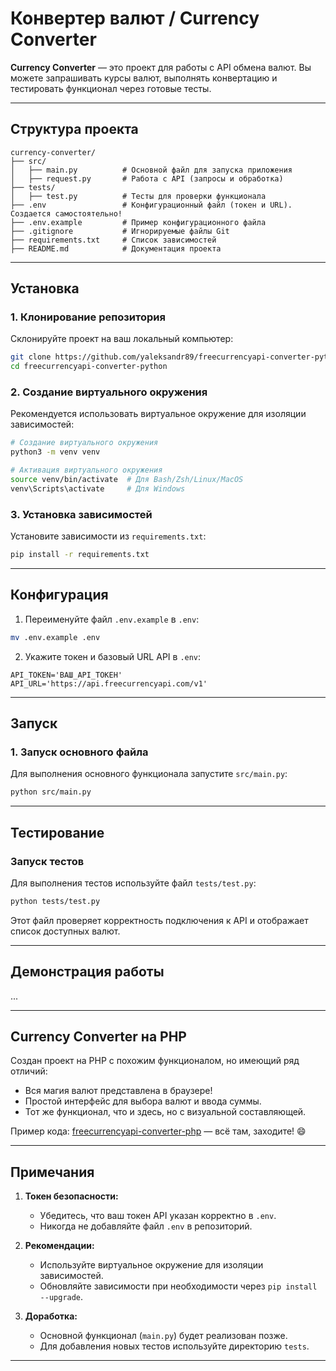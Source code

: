
# Конвертер валют / Currency Converter

**Currency Converter** — это проект для работы с API обмена валют. Вы можете запрашивать курсы валют, выполнять конвертацию и тестировать функционал через готовые тесты.

---

## Структура проекта

```plaintext
currency-converter/
├── src/
│   ├── main.py          # Основной файл для запуска приложения
│   ├── request.py       # Работа с API (запросы и обработка)
├── tests/
│   ├── test.py          # Тесты для проверки функционала
├── .env                 # Конфигурационный файл (токен и URL). Создается самостоятельно!
├── .env.example         # Пример конфигурационного файла
├── .gitignore           # Игнорируемые файлы Git
├── requirements.txt     # Список зависимостей
├── README.md            # Документация проекта
```

---

## Установка

### 1. Клонирование репозитория

Склонируйте проект на ваш локальный компьютер:

```bash
git clone https://github.com/yaleksandr89/freecurrencyapi-converter-python.git
cd freecurrencyapi-converter-python
```

### 2. Создание виртуального окружения

Рекомендуется использовать виртуальное окружение для изоляции зависимостей:

```bash
# Создание виртуального окружения
python3 -m venv venv

# Активация виртуального окружения
source venv/bin/activate  # Для Bash/Zsh/Linux/MacOS
venv\Scripts\activate     # Для Windows
```

### 3. Установка зависимостей

Установите зависимости из `requirements.txt`:

```bash
pip install -r requirements.txt
```

---

## Конфигурация

1. Переименуйте файл `.env.example` в `.env`:

```bash
mv .env.example .env
```

2. Укажите токен и базовый URL API в `.env`:

```plaintext
API_TOKEN='ВАШ_API_ТОКЕН'
API_URL='https://api.freecurrencyapi.com/v1'
```

---

## Запуск

### 1. Запуск основного файла

Для выполнения основного функционала запустите `src/main.py`:

```bash
python src/main.py
```

---

## Тестирование

### Запуск тестов

Для выполнения тестов используйте файл `tests/test.py`:

```bash
python tests/test.py
```

Этот файл проверяет корректность подключения к API и отображает список доступных валют.

---

## Демонстрация работы

...

---

## Currency Converter на PHP

Создан проект на PHP с похожим функционалом, но имеющий ряд отличий:

- Вся магия валют представлена в браузере!
- Простой интерфейс для выбора валют и ввода суммы.
- Тот же функционал, что и здесь, но с визуальной составляющей.

Пример кода: [freecurrencyapi-converter-php](https://github.com/yaleksandr89/freecurrencyapi-converter-php) — всё там, заходите! 😄

---

## Примечания

1. **Токен безопасности:**
   - Убедитесь, что ваш токен API указан корректно в `.env`.
   - Никогда не добавляйте файл `.env` в репозиторий.

2. **Рекомендации:**
   - Используйте виртуальное окружение для изоляции зависимостей.
   - Обновляйте зависимости при необходимости через `pip install --upgrade`.

3. **Доработка:**
   - Основной функционал (`main.py`) будет реализован позже.
   - Для добавления новых тестов используйте директорию `tests`.

---